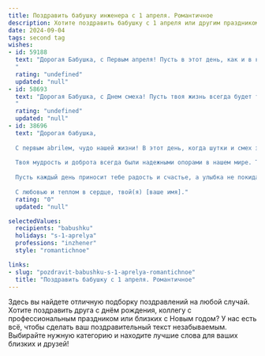 ```yaml
---
title: Поздравить бабушку инженера с 1 апреля. Романтичное
description: Хотите поздравить бабушку с 1 апреля или другим праздником? Наш ИИ создаст незабываемое поздравление, а вы обязательно выделитесь среди других.  
date: 2024-09-04
tags: second tag
wishes:
- id: 59188
  text: "Дорогая Бабушка, с Первым апреля! Пусть в этот день, как и в каждый день вашей жизни, вас окружают тепло, любовь и вдохновение. Вы – настоящий инженер своей судьбы, мастерски создающий вокруг себя уют и гармонию. Пусть ваша жизнь будет полна ярких моментов, приятных сюрпризов и безграничной любви!
  "
  rating: "undefined"
  updated: "null"
- id: 58693
  text: "Дорогая Бабушка, с Днем смеха! Пусть твоя жизнь всегда будет такой же яркой и неповторимой, как твоё инженерное мастерство! Желаю тебе океан радости, лучезарную улыбку и лёгкость в сердце, которая вдохновляет на новые свершения!
  "
  rating: "undefined"
  updated: "null"
- id: 38696
  text: "Дорогая бабушка,
  
  С первым abrilем, чудо нашей жизни! В этот день, когда шутки и смех заполняют пространство, хочется поздравить тебя с не только праздником, но и с твоим выдающимся талантом инженера. Ты, как настоящий творец, строишь не только мосты и конструкции, но и сердца, полные любви и заботы.
  
  Твоя мудрость и доброта всегда были надежными опорами в нашем мире. Ты вдохновляешь нас на новые свершения, словно проект, который соединил все лучшие качества — ум, терпение и нежность. Благодаря тебе мы учимся не бояться мечтать и смело двигаться к своим целям.
  
  Пусть каждый день приносит тебе радость и счастье, а улыбка не покидает твое лицо. Желаю тебе море любви и уютных мгновений в окружении тех, кто ценит и любит тебя.
  
  С любовью и теплом в сердце, твой(я) [ваше имя]."
  rating: "0"
  updated: "null"

selectedValues:
  recipients: "babushku"
  holidays: "s-1-aprelya"
  professions: "inzhener"
  style: "romantichnoe"

links:
- slug: "pozdravit-babushku-s-1-aprelya-romantichnoe"
  title: "Поздравить бабушку с 1 апреля. Романтичное"
---
```


Здесь вы найдете отличную подборку поздравлений на любой случай. 
Хотите поздравить друга с днём рождения, коллегу с профессиональным праздником или близких с Новым годом? У нас есть всё, чтобы сделать ваш поздравительный текст незабываемым. Выбирайте нужную категорию и находите лучшие слова для ваших близких и друзей!

